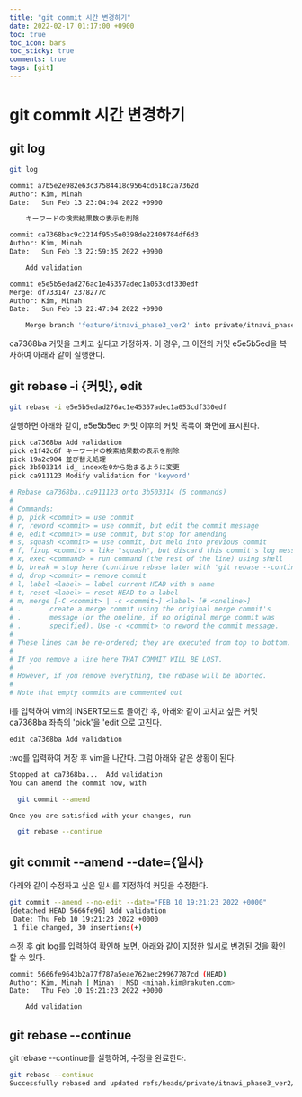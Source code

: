 ```yaml
---
title: "git commit 시간 변경하기"
date: 2022-02-17 01:17:00 +0900
toc: true
toc_icon: bars
toc_sticky: true
comments: true
tags: [git]
---
```


# git commit 시간 변경하기

## git log

```bash
git log
```

```bash
commit a7b5e2e982e63c37584418c9564cd618c2a7362d
Author: Kim, Minah
Date:   Sun Feb 13 23:04:04 2022 +0900

    キーワードの検索結果数の表示を削除

commit ca7368bac9c2214f95b5e0398de22409784df6d3
Author: Kim, Minah
Date:   Sun Feb 13 22:59:35 2022 +0900

    Add validation

commit e5e5b5edad276ac1e45357adec1a053cdf330edf
Merge: df733147 2378277c
Author: Kim, Minah
Date:   Sun Feb 13 22:47:04 2022 +0900

    Merge branch 'feature/itnavi_phase3_ver2' into private/itnavi_phase3_ver2/dev_minah
```

ca7368ba 커밋을 고치고 싶다고 가정하자.
이 경우, 그 이전의 커밋 e5e5b5ed을 복사하여 아래와 같이 실행한다.

## git rebase -i {커밋}, edit

```bash
git rebase -i e5e5b5edad276ac1e45357adec1a053cdf330edf
```

실행하면 아래와 같이, e5e5b5ed 커밋 이후의 커밋 목록이 화면에 표시된다.

```bash
pick ca7368ba Add validation
pick e1f42c6f キーワードの検索結果数の表示を削除
pick 19a2c904 並び替え処理
pick 3b503314 id_ indexを0から始まるように変更
pick ca911123 Modify validation for 'keyword'

# Rebase ca7368ba..ca911123 onto 3b503314 (5 commands)
#
# Commands:
# p, pick <commit> = use commit
# r, reword <commit> = use commit, but edit the commit message
# e, edit <commit> = use commit, but stop for amending
# s, squash <commit> = use commit, but meld into previous commit
# f, fixup <commit> = like "squash", but discard this commit's log message
# x, exec <command> = run command (the rest of the line) using shell
# b, break = stop here (continue rebase later with 'git rebase --continue')
# d, drop <commit> = remove commit
# l, label <label> = label current HEAD with a name
# t, reset <label> = reset HEAD to a label
# m, merge [-C <commit> | -c <commit>] <label> [# <oneline>]
# .       create a merge commit using the original merge commit's
# .       message (or the oneline, if no original merge commit was
# .       specified). Use -c <commit> to reword the commit message.
#
# These lines can be re-ordered; they are executed from top to bottom.
#
# If you remove a line here THAT COMMIT WILL BE LOST.
#
# However, if you remove everything, the rebase will be aborted.
#
# Note that empty commits are commented out
```

i를 입력하여 vim의 INSERT모드로 들어간 후, 아래와 같이 고치고 싶은 커밋 ca7368ba 좌측의 'pick'을 'edit'으로 고친다.

```bash
edit ca7368ba Add validation
```

:wq를 입력하여 저장 후 vim을 나간다. 그럼 아래와 같은 상황이 된다.

```bash
Stopped at ca7368ba...  Add validation
You can amend the commit now, with

  git commit --amend

Once you are satisfied with your changes, run

  git rebase --continue
```

## git commit --amend --date={일시}

아래와 같이 수정하고 싶은 일시를 지정하여 커밋을 수정한다.

```bash
git commit --amend --no-edit --date="FEB 10 19:21:23 2022 +0000"
[detached HEAD 5666fe96] Add validation
 Date: Thu Feb 10 19:21:23 2022 +0000
 1 file changed, 30 insertions(+)
```

수정 후 git log를 입력하여 확인해 보면, 아래와 같이 지정한 일시로 변경된 것을 확인할 수 있다.

```bash
commit 5666fe9643b2a77f787a5eae762aec29967787cd (HEAD)
Author: Kim, Minah | Minah | MSD <minah.kim@rakuten.com>
Date:   Thu Feb 10 19:21:23 2022 +0000

    Add validation
```

## git rebase --continue

git rebase --continue를 실행하여, 수정을 완료한다.

```bash
git rebase --continue
Successfully rebased and updated refs/heads/private/itnavi_phase3_ver2/dev_minah.
```

